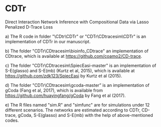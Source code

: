 # CDTr
Direct Interaction Network Inference with Compositional Data via Lasso Penalized D-Trace Loss

a)	The R code in folder "\CDtr\CDTr" or "CDTr\CDtracesim\CDTr" is an implementation of CDTr in our manuscript.

b)  The folder "CDTr\CDtracesim\bioinfo_CDtrace" an implementation of CDtrace, which is available at https://github.com/coamo2/CD-trace.

c)	The folder "CDTr\CDtracesim\SpiecEasi-master" is an implementation of S-E(glasso) and S-E(mb) (Kurtz et al, 2015), which is available at https://github.com/zdk123/SpiecEasi by Kurtz et al (2015).

d) 	The folder  "CDTr\CDtracesim\gcoda-master” is an implementation of gCoda (Fang et al, 2017), which is available from https://github.com/huayingfang/gCoda by Fang et al (2017).

e)	The R files named "sim.R" and "simfunc" are for simulations under 12 different scenarios.  The networks are estimated according to CDTr, CD-trace, gCoda, S-E(glasso) and S-E(mb) with the help of above-mentioned codes.
